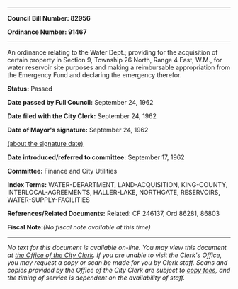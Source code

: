 

********

**Council Bill Number: 82956**
   
**Ordinance Number: 91467**
********

 An ordinance relating to the Water Dept.; providing for the acquisition of certain property in Section 9, Township 26 North, Range 4 East, W.M., for water reservoir site purposes and making a reimbursable appropriation from the Emergency Fund and declaring the emergency therefor.

**Status:** Passed
   
**Date passed by Full Council:** September 24, 1962
   
**Date filed with the City Clerk:** September 24, 1962
   
**Date of Mayor's signature:** September 24, 1962
   
[(about the signature date)](/~public/approvaldate.htm)
   
   
   
**Date introduced/referred to committee:** September 17, 1962
   
**Committee:** Finance and City Utilities
   
   
**Index Terms:** WATER-DEPARTMENT, LAND-ACQUISITION, KING-COUNTY, INTERLOCAL-AGREEMENTS, HALLER-LAKE, NORTHGATE, RESERVOIRS, WATER-SUPPLY-FACILITIES

**References/Related Documents:** Related: CF 246137, Ord 86281, 86803

**Fiscal Note:**_(No fiscal note available at this time)_
********

_No text for this document is available on-line. You may view this document at [the Office of the City Clerk](http://www.seattle.gov/leg/clerk/contactUs.htm). If you are unable to visit the Clerk's Office, you may request a copy or scan be made for you by Clerk staff. Scans and copies provided by the Office of the City Clerk are subject to [copy fees](http://clerk.seattle.gov/~public/clerkfees.htm), and the timing of service is dependent on the availability of staff._

